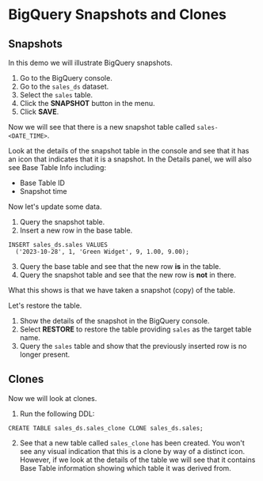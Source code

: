 # BigQuery Snapshots and Clones

## Snapshots

In this demo we will illustrate BigQuery snapshots.

1. Go to the BigQuery console.
2. Go to the `sales_ds` dataset.
3. Select the `sales` table.
4. Click the **SNAPSHOT** button in the menu.
5. Click **SAVE**.

Now we will see that there is a new snapshot table called `sales-<DATE_TIME>`.

Look at the details of the snapshot table in the console and see that it has an icon that indicates that it is a snapshot.  In the Details panel, we will also see Base Table Info including:

* Base Table ID
* Snapshot time

Now let's update some data.

1. Query the snapshot table.
2. Insert a new row in the base table.

```
INSERT sales_ds.sales VALUES
  ('2023-10-28', 1, 'Green Widget', 9, 1.00, 9.00);
```

3. Query the base table and see that the new row **is** in the table.
4. Query the snapshot table and see that the new row is **not** in there.

What this shows is that we have taken a snapshot (copy) of the table.

Let's restore the table.

1. Show the details of the snapshot in the BigQuery console.
2. Select **RESTORE** to restore the table providing `sales` as the target table name.
3. Query the `sales` table and show that the previously inserted row is no longer present.

## Clones

Now we will look at clones.

1. Run the following DDL:

```
CREATE TABLE sales_ds.sales_clone CLONE sales_ds.sales;
```

2. See that a new table called `sales_clone` has been created.  You won't see any visual indication that this is a clone by way of a distinct icon.  However, if we look at the details of the table we will see that it contains Base Table information showing which table it was derived from.